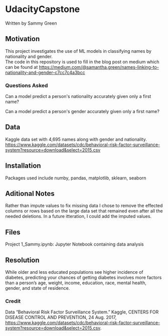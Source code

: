# UdacityCapstone
Written by Sammy Green


## Motivation
This project investigates the use of ML models in classifying names by nationality and gender.  
The code in this repository is used to fill in the blog post on medium which can be found at https://medium.com/@samantha.green/names-linking-to-nationality-and-gender-c7cc7c4a3bcc

### Questions Asked
Can a model predict a person's nationality accurately given only a first name?

Can a model predict a person's gender accurately given only a first name?

## Data
Kaggle data set with 4,695 names along with gender and nationality.  
https://www.kaggle.com/datasets/cdc/behavioral-risk-factor-surveillance-system?resource=download&select=2015.csv

## Installation 
Packages used include numby, pandas, matplotlib, sklearn, seaborn

## Aditional Notes
Rather than impute values to fix missing data I chose to remove the effected columns or rows based on the large data set that remained even after all the needed deletions. In a future itteration, I could add the imputed values. 

## Files
Project 1_Sammy.ipynb: Jupyter Notebook containing data analysis

## Resolution
While older and less educated populations see higher incidence of diabetes, predicting your chances of getting diabetes involves more factors than a person’s age, weight, income, education, race, mental health, gender, and state of residence.

### Credit
Data 
“Behavioral Risk Factor Surveillance System.” Kaggle, CENTERS FOR DISEASE CONTROL AND PREVENTION, 24 Aug. 2017, https://www.kaggle.com/datasets/cdc/behavioral-risk-factor-surveillance-system?resource=download&select=2015.csv.
